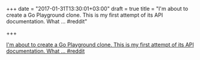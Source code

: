 +++
date = "2017-01-31T13:30:01+03:00"
draft = true
title = "I'm about to create a Go Playground clone. This is my first attempt of its API documentation. What …  #reddit"

+++

<p><a href="https://t.co/IIe9PvGT1A">I'm about to create a Go Playground clone. This is my first attempt of its API documentation. What …  #reddit</a></p>
